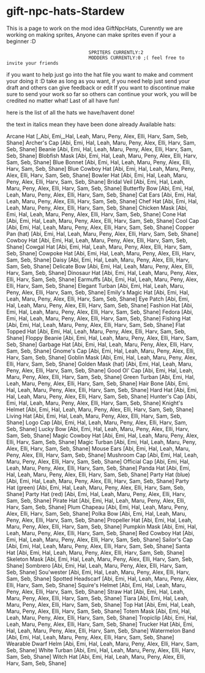 # gift-npc-hats-Stardew
This is a page to work on the mod idea GiftNpcHats, Curenntly we are working on making sprites, Anyone can make sprites even if your a beginner :D
                                  
                                  SPRITERS CURRENTLY:2                
                                  MODDERS CURRENTLY:0 ;( feel free to invite your friends

if you want to help just go into the hat file you want to make and comment your doing it :D take as long as you want, if you need help just send your draft and others can give feedback or edit
If you want to discontinue make sure to send your work so far so others can continue your work, you will be credited no matter what!
Last of all have fun!

here is the list of all the hats we have/havent done!

the text in italics mean they have been done already
Available hats:

Arcane Hat [_Abi, Emi,_Hal, Leah, Maru, Peny, Alex, Elli, Harv, Sam, Seb, Shane]
Archer's Cap [Abi, Emi, Hal, Leah, Maru, Peny, Alex, Elli, Harv, Sam, Seb, Shane]
Beanie [Abi, Emi, Hal, Leah, Maru, Peny, Alex, Elli, Harv, Sam, Seb, Shane]
Blobfish Mask [Abi, Emi, Hal, Leah, Maru, Peny, Alex, Elli, Harv, Sam, Seb, Shane]
Blue Bonnet [Abi, Emi, Hal, Leah, Maru, Peny, Alex, Elli, Harv, Sam, Seb, Shane]
Blue Cowboy Hat [Abi, Emi, Hal, Leah, Maru, Peny, Alex, Elli, Harv, Sam, Seb, Shane]
Bowler Hat [Abi, Emi, Hal, Leah, Maru, Peny, Alex, Elli, Harv, Sam, Seb, Shane]
Bridal Veil [Abi, Emi, Hal, Leah, Maru, Peny, Alex, Elli, Harv, Sam, Seb, Shane]
Butterfly Bow [Abi, Emi, Hal, Leah, Maru, Peny, Alex, Elli, Harv, Sam, Seb, Shane]
Cat Ears [Abi, Emi, Hal, Leah, Maru, Peny, Alex, Elli, Harv, Sam, Seb, Shane]
Chef Hat [Abi, Emi, Hal, Leah, Maru, Peny, Alex, Elli, Harv, Sam, Seb, Shane]
Chicken Mask [Abi, Emi, Hal, Leah, Maru, Peny, Alex, Elli, Harv, Sam, Seb, Shane]
Cone Hat [Abi, Emi, Hal, Leah, Maru, Peny, Alex, Elli, Harv, Sam, Seb, Shane]
Cool Cap [Abi, Emi, Hal, Leah, Maru, Peny, Alex, Elli, Harv, Sam, Seb, Shane]
Copper Pan (hat) [Abi, Emi, Hal, Leah, Maru, Peny, Alex, Elli, Harv, Sam, Seb, Shane]
Cowboy Hat [Abi, Emi, Hal, Leah, Maru, Peny, Alex, Elli, Harv, Sam, Seb, Shane]
Cowgal Hat [Abi, Emi, Hal, Leah, Maru, Peny, Alex, Elli, Harv, Sam, Seb, Shane]
Cowpoke Hat [Abi, Emi, Hal, Leah, Maru, Peny, Alex, Elli, Harv, Sam, Seb, Shane]
Daisy [Abi, Emi, Hal, Leah, Maru, Peny, Alex, Elli, Harv, Sam, Seb, Shane]
Delicate Bow [Abi, Emi, Hal, Leah, Maru, Peny, Alex, Elli, Harv, Sam, Seb, Shane]
Dinosaur Hat [Abi, Emi, Hal, Leah, Maru, Peny, Alex, Elli, Harv, Sam, Seb, Shane]
Earmuffs [Abi, Emi, Hal, Leah, Maru, Peny, Alex, Elli, Harv, Sam, Seb, Shane]
Elegant Turban [Abi, Emi, Hal, Leah, Maru, Peny, Alex, Elli, Harv, Sam, Seb, Shane]
Emily's Magic Hat [Abi, Emi, Hal, Leah, Maru, Peny, Alex, Elli, Harv, Sam, Seb, Shane]
Eye Patch [Abi, Emi, Hal, Leah, Maru, Peny, Alex, Elli, Harv, Sam, Seb, Shane]
Fashion Hat [Abi, Emi, Hal, Leah, Maru, Peny, Alex, Elli, Harv, Sam, Seb, Shane]
Fedora [Abi, Emi, Hal, Leah, Maru, Peny, Alex, Elli, Harv, Sam, Seb, Shane]
Fishing Hat [Abi, Emi, Hal, Leah, Maru, Peny, Alex, Elli, Harv, Sam, Seb, Shane]
Flat Topped Hat [Abi, Emi, Hal, Leah, Maru, Peny, Alex, Elli, Harv, Sam, Seb, Shane]
Floppy Beanie [Abi, Emi, Hal, Leah, Maru, Peny, Alex, Elli, Harv, Sam, Seb, Shane]
Garbage Hat [Abi, Emi, Hal, Leah, Maru, Peny, Alex, Elli, Harv, Sam, Seb, Shane]
Gnome's Cap [Abi, Emi, Hal, Leah, Maru, Peny, Alex, Elli, Harv, Sam, Seb, Shane]
Goblin Mask [Abi, Emi, Hal, Leah, Maru, Peny, Alex, Elli, Harv, Sam, Seb, Shane]
Golden Mask (hat) [Abi, Emi, Hal, Leah, Maru, Peny, Alex, Elli, Harv, Sam, Seb, Shane]
Good Ol' Cap [Abi, Emi, Hal, Leah, Maru, Peny, Alex, Elli, Harv, Sam, Seb, Shane]
Green Turban [Abi, Emi, Hal, Leah, Maru, Peny, Alex, Elli, Harv, Sam, Seb, Shane]
Hair Bone [Abi, Emi, Hal, Leah, Maru, Peny, Alex, Elli, Harv, Sam, Seb, Shane]
Hard Hat [Abi, Emi, Hal, Leah, Maru, Peny, Alex, Elli, Harv, Sam, Seb, Shane]
Hunter's Cap [Abi, Emi, Hal, Leah, Maru, Peny, Alex, Elli, Harv, Sam, Seb, Shane]
Knight's Helmet [Abi, Emi, Hal, Leah, Maru, Peny, Alex, Elli, Harv, Sam, Seb, Shane]
Living Hat [Abi, Emi, Hal, Leah, Maru, Peny, Alex, Elli, Harv, Sam, Seb, Shane]
Logo Cap [Abi, Emi, Hal, Leah, Maru, Peny, Alex, Elli, Harv, Sam, Seb, Shane]
Lucky Bow [Abi, Emi, Hal, Leah, Maru, Peny, Alex, Elli, Harv, Sam, Seb, Shane]
Magic Cowboy Hat [Abi, Emi, Hal, Leah, Maru, Peny, Alex, Elli, Harv, Sam, Seb, Shane]
Magic Turban [Abi, Emi, Hal, Leah, Maru, Peny, Alex, Elli, Harv, Sam, Seb, Shane]
Mouse Ears [Abi, Emi, Hal, Leah, Maru, Peny, Alex, Elli, Harv, Sam, Seb, Shane]
Mushroom Cap [Abi, Emi, Hal, Leah, Maru, Peny, Alex, Elli, Harv, Sam, Seb, Shane]
Official Cap [Abi, Emi, Hal, Leah, Maru, Peny, Alex, Elli, Harv, Sam, Seb, Shane]
Panda Hat [Abi, Emi, Hal, Leah, Maru, Peny, Alex, Elli, Harv, Sam, Seb, Shane]
Party Hat (blue) [Abi, Emi, Hal, Leah, Maru, Peny, Alex, Elli, Harv, Sam, Seb, Shane]
Party Hat (green) [Abi, Emi, Hal, Leah, Maru, Peny, Alex, Elli, Harv, Sam, Seb, Shane]
Party Hat (red) [Abi, Emi, Hal, Leah, Maru, Peny, Alex, Elli, Harv, Sam, Seb, Shane]
Pirate Hat [Abi, Emi, Hal, Leah, Maru, Peny, Alex, Elli, Harv, Sam, Seb, Shane]
Plum Chapeau [Abi, Emi, Hal, Leah, Maru, Peny, Alex, Elli, Harv, Sam, Seb, Shane]
Polka Bow [Abi, Emi, Hal, Leah, Maru, Peny, Alex, Elli, Harv, Sam, Seb, Shane]
Propeller Hat [Abi, Emi, Hal, Leah, Maru, Peny, Alex, Elli, Harv, Sam, Seb, Shane]
Pumpkin Mask [Abi, Emi, Hal, Leah, Maru, Peny, Alex, Elli, Harv, Sam, Seb, Shane]
Red Cowboy Hat [Abi, Emi, Hal, Leah, Maru, Peny, Alex, Elli, Harv, Sam, Seb, Shane]
Sailor's Cap [Abi, Emi, Hal, Leah, Maru, Peny, Alex, Elli, Harv, Sam, Seb, Shane]
Santa Hat [Abi, Emi, Hal, Leah, Maru, Peny, Alex, Elli, Harv, Sam, Seb, Shane]
Skeleton Mask [Abi, Emi, Hal, Leah, Maru, Peny, Alex, Elli, Harv, Sam, Seb, Shane]
Sombrero [Abi, Emi, Hal, Leah, Maru, Peny, Alex, Elli, Harv, Sam, Seb, Shane]
Sou'wester [Abi, Emi, Hal, Leah, Maru, Peny, Alex, Elli, Harv, Sam, Seb, Shane]
Spotted Headscarf [Abi, Emi, Hal, Leah, Maru, Peny, Alex, Elli, Harv, Sam, Seb, Shane]
Squire's Helmet [Abi, Emi, Hal, Leah, Maru, Peny, Alex, Elli, Harv, Sam, Seb, Shane]
Straw Hat [Abi, Emi, Hal, Leah, Maru, Peny, Alex, Elli, Harv, Sam, Seb, Shane]
Tiara [Abi, Emi, Hal, Leah, Maru, Peny, Alex, Elli, Harv, Sam, Seb, Shane]
Top Hat [Abi, Emi, Hal, Leah, Maru, Peny, Alex, Elli, Harv, Sam, Seb, Shane]
Totem Mask [Abi, Emi, Hal, Leah, Maru, Peny, Alex, Elli, Harv, Sam, Seb, Shane]
Tropiclip [Abi, Emi, Hal, Leah, Maru, Peny, Alex, Elli, Harv, Sam, Seb, Shane]
Trucker Hat [Abi, Emi, Hal, Leah, Maru, Peny, Alex, Elli, Harv, Sam, Seb, Shane]
Watermelon Band [Abi, Emi, Hal, Leah, Maru, Peny, Alex, Elli, Harv, Sam, Seb, Shane]
Wearable Dwarf Helm [Abi, Emi, Hal, Leah, Maru, Peny, Alex, Elli, Harv, Sam, Seb, Shane]
White Turban [Abi, Emi, Hal, Leah, Maru, Peny, Alex, Elli, Harv, Sam, Seb, Shane]
Witch Hat [Abi, Emi, Hal, Leah, Maru, Peny, Alex, Elli, Harv, Sam, Seb, Shane]
